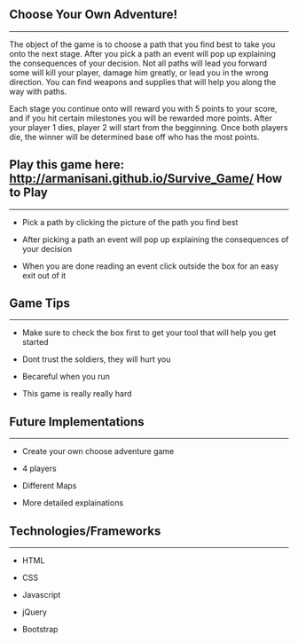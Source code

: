Choose Your Own Adventure!
------------------------
----------------
The object of the game is to choose a path that you find best to take you onto the next stage. After you pick a path an event will pop up explaining the consequences of your decision. Not all paths will lead you forward some will kill your player, damage him greatly, or lead you in the wrong direction. You can find weapons and supplies that will help you along the way with paths.

Each stage you continue onto will reward you with 5 points to your score, and if you hit certain milestones you will be rewarded more points. After your player 1 dies, player 2 will start from the begginning. Once both players die, the winner will be determined base off who has the most points.

Play this game here:
http://armanisani.github.io/Survive_Game/
How to Play
---------------------------
---
* Pick a path by clicking the picture of the path you find best

* After picking a path an event will pop up explaining the consequences of your decision

* When you are done reading an event click outside the box for an easy exit out of it

Game Tips
---
----
* Make sure to check the box first to get your tool that will help you get started

* Dont trust the soldiers, they will hurt you

* Becareful when you run

* This game is really really hard

Future Implementations
---
-----
* Create your own choose adventure game

* 4 players

* Different Maps

* More detailed explainations

Technologies/Frameworks
--
---
* HTML

* CSS

* Javascript

* jQuery

* Bootstrap